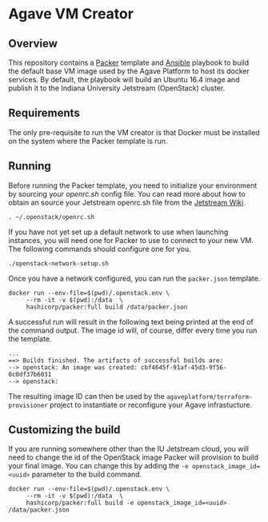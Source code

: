 # Agave VM Creator  

## Overview  
This repository contains a [Packer](https://packer.io) template and [Ansible](https://ansible.io) playbook to build the default base VM image used by the Agave Platform to host its docker services. By default, the playbook will build an Ubuntu 16.4 image and publish it to the Indiana University Jetstream (OpenStack) cluster.

## Requirements

The only pre-requisite to run the VM creator is that Docker must be installed on the system where the Packer template is run.

## Running

Before running the Packer template, you need to initialize your environment by sourcing your _openrc.sh_ config file. You can read more about how to obtain an source your Jetstream openrc.sh file from the [Jetstream Wiki](https://iujetstream.atlassian.net/wiki/spaces/JWT/pages/39682064/Setting+up+openrc.sh).


```
. ~/.openstack/openrc.sh
```  

If you have not yet set up a default network to use when launching instances, you will need one for Packer to use to connect to your new VM. The following commands should configure one for you.

```
./openstack-network-setup.sh
```  

Once you have a network configured, you can run the `packer.json` template.

```  
docker run --env-file=$(pwd)/.openstack.env \
     --rm -it -v $(pwd):/data  \
     hashicorp/packer:full build /data/packer.json

```

A successful run will result in the following text being printed at the end of the command output. The image id will, of course, differ every time you run the template.

```
...
==> Builds finished. The artifacts of successful builds are:
--> openstack: An image was created: cbf4645f-91af-45d3-9f56-0c0df37b6031
--> openstack:
```  

The resulting image ID can then be used by the `agaveplatform/terraform-provisioner` project to instantiate or reconfigure your Agave infrastucture.  

## Customizing the build

If you are running somewhere other than the IU Jetstream cloud, you will need to change the id of the OpenStack image Packer will provision to build your final image. You can change this by adding the `-e openstack_image_id=<uuid>` parameter to the build command.

```  
docker run --env-file=$(pwd)/.openstack.env \
     --rm -it -v $(pwd):/data  \
     hashicorp/packer:full build -e openstack_image_id=<uuid> /data/packer.json

```
